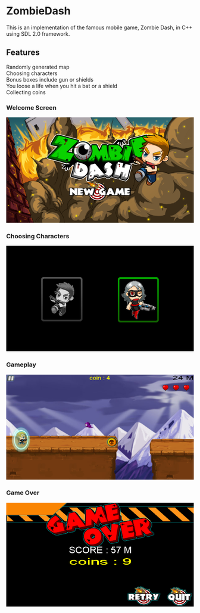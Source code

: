 # ZombieDash
This is an implementation of the famous mobile game, Zombie Dash, in C++ using SDL 2.0 framework.

## Features
Randomly generated map  
Choosing characters  
Bonus boxes include gun or shields  
You loose a life when you hit a bat or a shield  
Collecting coins  
### Welcome Screen
![Screenshot](readme_images/welcome_screen.png)
### Choosing Characters
![Screenshot](readme_images/characters.png)
### Gameplay
![Screenshot](readme_images/gameplay.png)
### Game Over
![Screenshot](readme_images/gameover.png)
